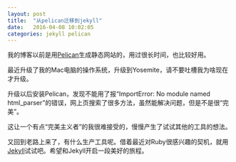 ```yaml
---
layout: post
title:  "从pelican迁移到jekyll"
date:   2016-04-08 10:02:05
categories: jekyll pelican
---
```

我的博客以前是用[Pelican][pelican]生成静态网站的，用过很长时间，也比较好用。

最近升级了我的Mac电脑的操作系统，升级到Yosemite，请不要吐槽我为啥现在才升级。

升级以后安装Pelican，发现不能用了报“ImportError: No module named html_parser”的错误，网上页搜索了很多方法，虽然能解决问题，但是不是很“完美”。

这让一个有点“完美主义者”的我很难接受的，慢慢产生了试试其他的工具的想法。

又回到老路上来了，有什么生产工具呢。借着最近对Ruby很感兴趣的契机，就用[Jekyll][jekyll]试试吧。希望和Jekyll开启一段美好的旅程。


[jekyll]:      http://jekyllrb.com
[pelican]:     http://blog.getpelican.com/
